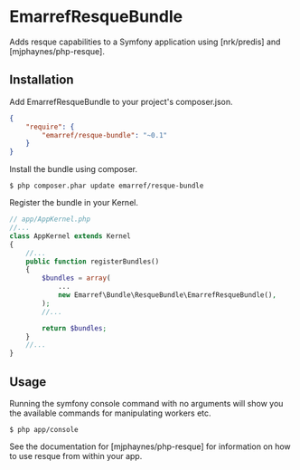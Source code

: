 # EmarrefResqueBundle

Adds resque capabilities to a Symfony application using [nrk/predis] and [mjphaynes/php-resque].

## Installation

Add EmarrefResqueBundle to your project's composer.json.

```json
{
    "require": {
        "emarref/resque-bundle": "~0.1"
    }
}
```

Install the bundle using composer.

`$ php composer.phar update emarref/resque-bundle`

Register the bundle in your Kernel.

```php
// app/AppKernel.php
//...
class AppKernel extends Kernel
{
    //...
    public function registerBundles()
    {
        $bundles = array(
            ...
            new Emarref\Bundle\ResqueBundle\EmarrefResqueBundle(),
        );
        //...

        return $bundles;
    }
    //...
}
```

## Usage

Running the symfony console command with no arguments will show you the available commands for manipulating workers etc.

`$ php app/console`

See the documentation for [mjphaynes/php-resque] for information on how to use resque from within your app.
